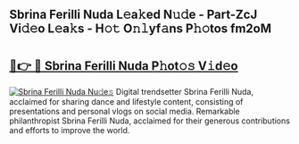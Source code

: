 ## Sbrina Ferilli Nuda L𝚎a𝚔ed N𝚞𝚍e - Part-ZcJ Vi𝚍𝚎o L𝚎a𝚔s - H𝚘𝚝 O𝚗𝚕yf𝚊ns P𝚑𝚘tos fm2oM

# <h2><a href="http://kfbbz1.oniu.top/?m=Sbrina+Ferilli+Nuda">🔗👉 🔴 Sbrina Ferilli Nuda P𝚑ot𝚘𝚜 V𝚒d𝚎o</a></h2>

[![Sbrina Ferilli Nuda Nu𝚍e𝚜](https://i.imgur.com/0qMVB7G.gif)](http://kfbbz1.oniu.top/?m=Sbrina+Ferilli+Nuda)
Digital trendsetter Sbrina Ferilli Nuda, acclaimed for sharing dance and lifestyle content, consisting of presentations and personal vlogs on social media. Remarkable philanthropist Sbrina Ferilli Nuda, acclaimed for their generous contributions and efforts to improve the world.  

